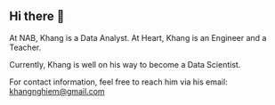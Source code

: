 ## Hi there 👋

At NAB, Khang is a Data Analyst.
At Heart, Khang is an Engineer and a Teacher.

Currently, Khang is well on his way to become a Data Scientist.

For contact information, feel free to reach him via his email: khangnghiem@gmail.com
